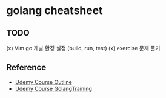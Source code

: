 # golang cheatsheet

## TODO
(x) Vim go 개발 환경 설정 (build, run, test)
(x) exercise 문제 풀기

## Reference
- [Udemy Course Outline](https://docs.google.com/document/d/1jGdUyurQhPxtr_nd7z-0GKOjhrfdtkSjFKORa44favQ/edit#heading=h.vgdf3swpywdi)
- [Udemy Course GolangTraining](https://github.com/GoesToEleven/GolangTraining)
